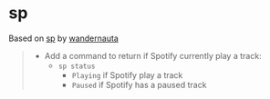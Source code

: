 # sp

Based on [sp](https://gist.github.com/wandernauta/6800547) by [wandernauta](https://gist.github.com/wandernauta)

> - Add a command to return if Spotify currently play a track:
>   - `sp status`
>     - `Playing` if Spotify play a track
>     - `Paused`  if Spotify has a paused track
